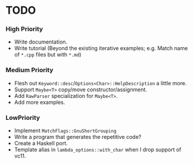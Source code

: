 # TODO


### High Priority
* Write documentation.
* Write tutorial (Beyond the existing iterative examples; e.g. Match name of `*.cpp` files but with `*.md`)


### Medium Priority
* Flesh out `Keyword::desc`/`Options<Char>::HelpDescription` a little more.
* Support `Maybe<T>` copy/move constructor/assignment.
* Add `RawParser` specialization for `Maybe<T>`.
* Add more examples.


### LowPriority
* Implement `MatchFlags::GnuShortGrouping`
* Write a program that generates the repetitive code?
* Create a Haskell port.
* Template alias in `lambda_options::with_char` when I drop support of vc11.


